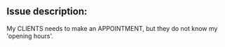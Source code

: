 ## Issue description:

My CLIENTS needs to make an APPOINTMENT, but they do not know my 'opening hours'.

